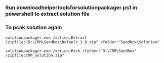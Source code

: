 ### Run downloadhelpertoolsforsolutionpackager.ps1 in powershell to extract solution file

### To pcak solution again
```
solutionpackager.exe /action:Extract /zipfile:"D:\CRM\Sandbox\Default_1_0.zip" /folder:"Sandbox\Solution"

solutionpackager.exe /action:Pack /folder:"D:\CRM\Sandbox" /zipfile:CRM_Solution.zip"
```
